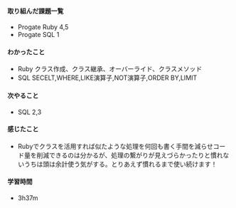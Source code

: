 #### 取り組んだ課題一覧
- Progate Ruby 4,5
- Progate SQL 1

#### わかったこと
- Ruby クラス作成、クラス継承、オーバーライド、クラスメソッド
- SQL SECELT,WHERE,LIKE演算子,NOT演算子,ORDER BY,LIMIT

#### 次やること
- SQL 2,3

#### 感じたこと
- Rubyでクラスを活用すれば似たような処理を何回も書く手間を減らせコード量を削減できるのは分かるが、処理の繋がりが見えづらかったりと慣れないうちは頭は余計使う気がする。とりあえず慣れるまで使い続けます！

#### 学習時間
- 3h37m
